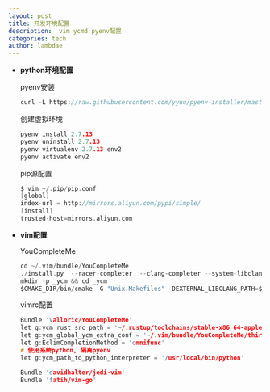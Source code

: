 ```yaml
---
layout: post
title: 开发环境配置
description:  vim ycmd pyenv配置
categories: tech
author: lambdae
---
```





* **python环境配置**

    pyenv安装
    ```C
    curl -L https://raw.githubusercontent.com/yyuu/pyenv-installer/master/bin/pyenv-installer | bash
    ```

    创建虚拟环境
    ```C
    pyenv install 2.7.13   
    pyenv uninstall 2.7.13
    pyenv virtualenv 2.7.13 env2
    pyenv activate env2
    ```
    pip源配置
    ```C
    $ vim ~/.pip/pip.conf
    [global]
    index-url = http://mirrors.aliyun.com/pypi/simple/
    [install]
    trusted-host=mirrors.aliyun.com
    ```



*  **vim配置**

    YouCompleteMe
    ```C
    cd ~/.vim/bundle/YouCompleteMe
    ./install.py  --racer-completer  --clang-completer --system-libclang --go-completer
    mkdir -p _ycm && cd _ycm
    $CMAKE_DIR/bin/cmake -G "Unix Makefiles" -DEXTERNAL_LIBCLANG_PATH=$LIBCLANG . $YCM_DIR/third_party/ycmd/cpp && make
    ```

    vimrc配置
    ```C
    Bundle 'Valloric/YouCompleteMe'
    let g:ycm_rust_src_path = '~/.rustup/toolchains/stable-x86_64-apple-darwin/lib/rustlib/src/rust/src'
    let g:ycm_global_ycm_extra_conf = '~/.vim/bundle/YouCompleteMe/third_party/ycmd/cpp/ycm/.ycm_extra_conf.py'
    let g:EclimCompletionMethod = 'omnifunc'
    # 使用系统python, 隔离pyenv
    let g:ycm_path_to_python_interpreter = '/usr/local/bin/python'

    Bundle 'davidhalter/jedi-vim'
    Bundle 'fatih/vim-go'
    ```


